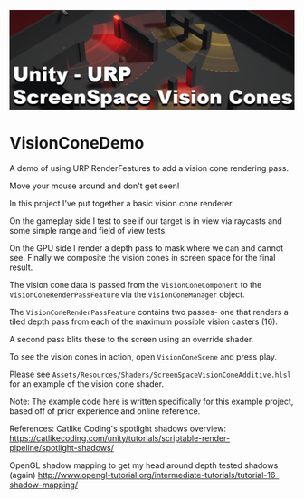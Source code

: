 ![I see you!](https://github.com/phanshaw/VisionConeDemo/blob/master/SourceArt/ReadmeImage.png?raw=true)


# VisionConeDemo
A demo of using URP RenderFeatures to add a vision cone rendering pass.

Move your mouse around and don't get seen!

In this project I've put together a basic vision cone renderer. 

On the gameplay side I test to see if our target is in view via raycasts and some simple range and field of view tests. 

On the GPU side I render a depth pass to mask where we can and cannot see. Finally we composite the vision cones in screen space for the final result. 

The vision cone data is passed from the `VisionConeComponent` to the `VisionConeRenderPassFeature` via the `VisionConeManager` object.

The `VisionConeRenderPassFeature` contains two passes- one that renders a tiled depth pass from each of the maximum possible vision casters (16). 

A second pass blits these to the screen using an override shader. 

To see the vision cones in action, open `VisionConeScene` and press play. 

Please see `Assets/Resources/Shaders/ScreenSpaceVisionConeAdditive.hlsl` for an example of the vision cone shader. 

Note:
The example code here is written specifically for this example project, based off of prior experience and online reference. 

References: 
Catlike Coding's spotlight shadows overview:
https://catlikecoding.com/unity/tutorials/scriptable-render-pipeline/spotlight-shadows/

OpenGL shadow mapping to get my head around depth tested shadows (again)
http://www.opengl-tutorial.org/intermediate-tutorials/tutorial-16-shadow-mapping/
